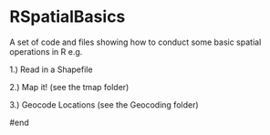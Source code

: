 # RSpatialBasics
A set of code and files showing how to conduct some basic spatial operations in R
e.g.

1.) Read in a Shapefile

2.) Map it! (see the tmap folder)

3.) Geocode Locations (see the Geocoding folder)


#end
